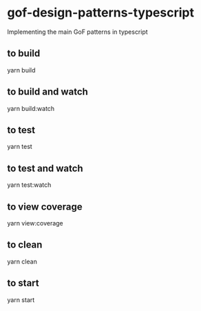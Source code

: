 # gof-design-patterns-typescript
Implementing the main GoF patterns in typescript

## to build
yarn build

## to build and watch
yarn build:watch

## to test
yarn test

## to test and watch
yarn test:watch

## to view coverage
yarn view:coverage

## to clean
yarn clean

## to start
yarn start
